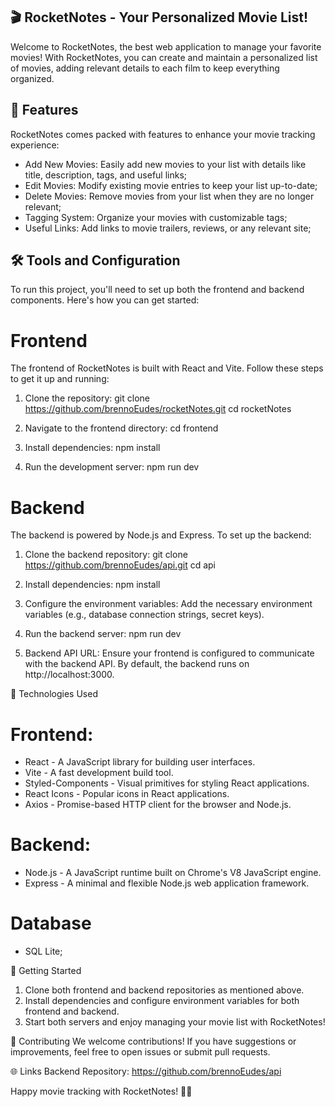 
## 🎬 RocketNotes - Your Personalized Movie List!

Welcome to RocketNotes, the best web application to manage your favorite movies! With RocketNotes, you can create and maintain a personalized list of movies, adding relevant details to each film to keep everything organized.

## 🌟 Features
RocketNotes comes packed with features to enhance your movie tracking experience:

- Add New Movies: Easily add new movies to your list with details like title, description, tags, and useful links;
- Edit Movies: Modify existing movie entries to keep your list up-to-date;
- Delete Movies: Remove movies from your list when they are no longer relevant;
- Tagging System: Organize your movies with customizable tags;
- Useful Links: Add links to movie trailers, reviews, or any relevant site;

## 🛠️ Tools and Configuration
To run this project, you'll need to set up both the frontend and backend components. Here's how you can get started:

# Frontend
The frontend of RocketNotes is built with React and Vite. Follow these steps to get it up and running:

1. Clone the repository:
git clone https://github.com/brennoEudes/rocketNotes.git
cd rocketNotes

2. Navigate to the frontend directory:
cd frontend

3. Install dependencies:
npm install

4. Run the development server:
npm run dev

# Backend
The backend is powered by Node.js and Express. To set up the backend:

1. Clone the backend repository:
git clone https://github.com/brennoEudes/api.git
cd api

2. Install dependencies:
npm install

3. Configure the environment variables: Add the necessary environment variables (e.g., database connection strings, secret keys).

4. Run the backend server:
npm run dev


5. Backend API URL: 
Ensure your frontend is configured to communicate with the backend API. By default, the backend runs on http://localhost:3000.

🔧 Technologies Used

# Frontend:

- React - A JavaScript library for building user interfaces.
- Vite - A fast development build tool.
- Styled-Components - Visual primitives for styling React applications.
- React Icons - Popular icons in React applications.
- Axios - Promise-based HTTP client for the browser and Node.js.

# Backend:
- Node.js - A JavaScript runtime built on Chrome's V8 JavaScript engine.
- Express - A minimal and flexible Node.js web application framework.

# Database
- SQL Lite;

🚀 Getting Started
1. Clone both frontend and backend repositories as mentioned above.
2. Install dependencies and configure environment variables for both frontend and backend.
3. Start both servers and enjoy managing your movie list with RocketNotes!

🤝 Contributing
We welcome contributions! If you have suggestions or improvements, feel free to open issues or submit pull requests.

🌐 Links
Backend Repository: https://github.com/brennoEudes/api

Happy movie tracking with RocketNotes! 🎥🍿
